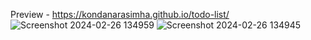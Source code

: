 Preview - https://kondanarasimha.github.io/todo-list/
![Screenshot 2024-02-26 134959](https://github.com/kondanarasimha/todo-list/assets/136059664/4f6d8848-62c6-4227-b978-4e3f5d8351f5)
![Screenshot 2024-02-26 134945](https://github.com/kondanarasimha/todo-list/assets/136059664/5fd14af6-ffb4-40c1-96b7-3a325da052c7)
